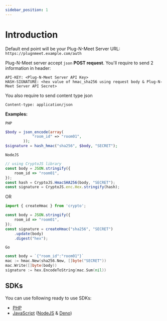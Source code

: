 ```yaml
---
sidebar_position: 1
---
```


# Introduction

Default end point will be your Plug-N-Meet Server URL: `https://plugnmeet.example.com/auth`

Plug-N-Meet server accept `json` **POST request**. You'll require to send 2 information in header:

```
API-KEY: <Plug-N-Meet Server API Key>
HASH-SIGNATURE: <hex value of hmac_sha256 using request body & Plug-N-Meet Server API Secret>
```

You also require to send content type json

```
Content-type: application/json
```

**Examples:**

`PHP`

```php
$body = json_encode(array(
            "room_id" => "room01",
        ));
$signature = hash_hmac("sha256", $body, "SECRET");
```

`NodeJS`
```js
// using CryptoJS library
const body = JSON.stringify({
    room_id => "room01",
});
const hash = CryptoJS.HmacSHA256(body, "SECRET");
const signature = CryptoJS.enc.Hex.stringify(hash);
```
OR
```ts
import { createHmac } from 'crypto';

const body = JSON.stringify({
    room_id => "room01",
});
const signature = createHmac("sha256", "SECRET")
    .update(body)
    .digest("hex");
```

`Go`
```go
const body = `{"room_id":"room01"}`
mac := hmac.New(sha256.New, []byte("SECRET"))
mac.Write([]byte(body))
signature := hex.EncodeToString(mac.Sum(nil))
```


## SDKs

You can use following ready to use SDKs:

- [PHP](https://github.com/mynaparrot/plugNmeet-sdk-php)
- [JavaScript](https://github.com/mynaparrot/plugNmeet-sdk-js) ([NodeJS](https://www.npmjs.com/package/plugnmeet-sdk-js) & [Deno](https://deno.land/x/plugnmeet))
